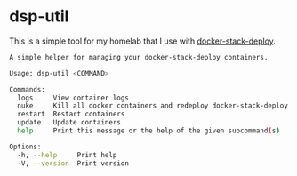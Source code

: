 # dsp-util 

This is a simple tool for my homelab that I use with [docker-stack-deploy](https://github.com/wez/docker-stack-deploy).

```bash
A simple helper for managing your docker-stack-deploy containers.

Usage: dsp-util <COMMAND>

Commands:
  logs     View container logs
  nuke     Kill all docker containers and redeploy docker-stack-deploy
  restart  Restart containers
  update   Update containers
  help     Print this message or the help of the given subcommand(s)

Options:
  -h, --help     Print help
  -V, --version  Print version
```
